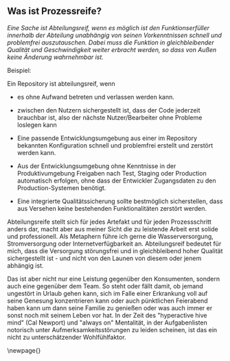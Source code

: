 ## Was ist Prozessreife?

_Eine Sache ist Abteilungsreif, wenn es möglich ist den Funktionserfüller innerhalb der Abteilung unabhängig von seinen Vorkenntnissen schnell und problemfrei auszutauschen. Dabei muss die Funktion in gleichbleibender Qualität und Geschwindigkeit weiter erbracht werden, so dass von Außen keine Änderung wahrnehmbar ist._ 

Beispiel:

Ein Repository ist abteilungsreif, wenn

- es ohne Aufwand betreten und verlassen werden kann.

- zwischen den Nutzern sichergestellt ist, dass der Code jederzeit brauchbar ist, also der nächste Nutzer/Bearbeiter ohne Probleme loslegen kann

- Eine passende Entwicklungsumgebung aus einer im Repository bekannten Konfiguration schnell und problemfrei erstellt und zerstört werden kann.

- Aus der Entwicklungsumgebung ohne Kenntnisse in der Produktivumgebung Freigaben nach Test, Staging oder Production automatisch erfolgen, ohne dass der Entwickler Zugangsdaten zu den Production-Systemen benötigt.                                                                     
- Eine integrierte Qualitätssicherung sollte bestmöglich sicherstellen, dass aus Versehen keine bestehenden Funktionalitäten zerstört werden.                                               

Abteilungsreife stellt sich für jedes Artefakt und für jeden Prozessschritt anders dar, macht aber aus meiner Sicht die zu leistende Arbeit erst solide und professionell. Als Metaphern führe ich gerne die Wasserversorgung, Stromversorgung oder Internetverfügbarkeit an. Abteilungsreif bedeutet für mich, dass die Versorgung störungsfrei und in gleichbleibend hoher Qualität sichergestellt ist - und nicht von den Launen von diesem oder jenem abhängig ist.

Das ist aber nicht nur eine Leistung gegenüber den Konsumenten, sondern auch eine gegenüber dem Team. So steht oder fällt damit, ob jemand ungestört in Urlaub gehen kann, sich im Falle einer Erkrankung voll auf seine Genesung konzentrieren kann oder auch pünktlichen Feierabend haben kann um dann seine Familie zu genießen oder was auch immer er sonst noch mit seinem Leben vor hat. In der Zeit des "hyperactive hive mind" (Cal Newport) und "always on" Mentalität, in der Aufgabenlisten notorisch unter Aufmerksamkeitsstörungen zu leiden scheinen, ist das ein nicht zu unterschätzender Wohlfühlfaktor. 

\newpage{}
